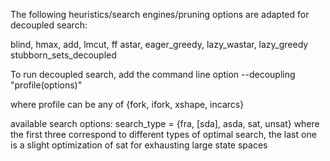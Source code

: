 The following heuristics/search engines/pruning options are adapted for decoupled search:

blind, hmax, add, lmcut, ff
astar, eager_greedy, lazy_wastar, lazy_greedy
stubborn_sets_decoupled

To run decoupled search, add the command line option --decoupling "profile(options)"

where profile can be any of {fork, ifork, xshape, incarcs}

available search options: 
search_type = {fra, [sda], asda, sat, unsat} where the first three correspond to different types of optimal search, the last one is a slight optimization of sat for exhausting large state spaces


